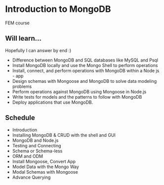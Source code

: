 # Introduction to MongoDB
FEM course

## Will learn...
Hopefully I can answer by end :)
- Difference between MongoDB and SQL databases like MySQL and Psql
- Install MongoDB locally and use the Mongo Shell to perform operations
- Install, connect, and perform operations with MongoDB within a Node js - app
- Design schemas with Mongoose and MongoDB to solve data modeling problems
- Perform operations against MongoDB using Mongoose in Node.js
- Write tests for models and the patterns to follow with MongoDB
- Deploy applications that use MongoDB.

## Schedule
- Introduction
- Installing MongoDB & CRUD with the shell and GUI
- MongoDB and Node.js
- Testing and Connecting
- Schema or Schema-less
- ORM and ODM
- Install Mongoose, Convert App
- Model Data with the Mongo Way
- Modal Schemas with Mongoose
- Advance Querying
